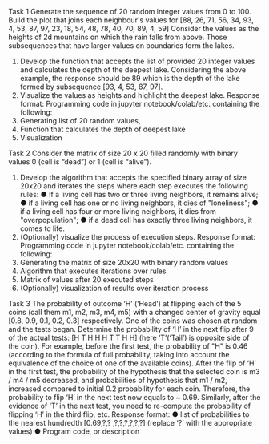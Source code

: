 Task 1
Generate the sequence of 20 random integer values from 0 to 100.
Build the plot that joins each neighbour's values for
[88, 26, 71, 56, 34, 93, 4, 53, 87, 97, 23, 18, 54, 48, 78, 40, 70, 89, 4, 59]
Consider the values as the heights of 2d mountains on which the rain falls
from above. Those subsequences that have larger values on boundaries
form the lakes.
1) Develop the function that accepts the list of provided 20 integer
values and calculates the depth of the deepest lake. Considering the
above example, the response should be 89 which is the depth of the
lake formed by subsequence [93, 4, 53, 87, 97].
2) Visualize the values as heights and highlight the deepest lake.
Response format:
Programming code in jupyter notebook/colab/etc. containing the following:
1) Generating list of 20 random values,
2) Function that calculates the depth of deepest lake
3) Visualization
   
Task 2
Consider the matrix of size 20 x 20 filled randomly with binary values 0
(cell is “dead”) or 1 (cell is “alive”).
1) Develop the algorithm that accepts the specified binary array of size
20x20 and iterates the steps where each step executes the following
rules:
● If a living cell has two or three living neighbors, it remains alive;
● if a living cell has one or no living neighbors, it dies of
"loneliness";
● if a living cell has four or more living neighbors, it dies from
"overpopulation";
● if a dead cell has exactly three living neighbors, it comes to life.
2) (Optionally) visualize the process of execution steps.
Response format:
Programming code in jupyter notebook/colab/etc. containing the following:
1) Generating the matrix of size 20x20 with binary random values
2) Algorithm that executes iterations over rules
3) Matrix of values after 20 executed steps
4) (Optionally) visualization of results over iteration process

Task 3
The probability of outcome ‘H’ (‘Head’) at flipping each of the 5 coins (call
them m1, m2, m3, m4, m5) with a changed center of gravity equal [0.8, 0.9,
0.1, 0.2, 0.3] respectively. One of the coins was chosen at random and the
tests began. Determine the probability of ‘H’ in the next flip after 9 of the
actual tests: [H T H H H T T H H] (here ‘T’(‘Tail’) is opposite side of the
coin).
For example, before the first test, the probability of "H" is 0.46 (according to
the formula of full probability, taking into account the equivalence of the
choice of one of the available coins). After the flip of ‘H’ in the first test, the
probability of the hypothesis that the selected coin is m3 / m4 / m5
decreased, and probabilities of hypothesis that m1 / m2, increased
compared to initial 0.2 probability for each coin.
Therefore, the probability to flip ‘H’ in the next test now equals to ~ 0.69.
Similarly, after the evidence of ‘T’ in the next test, you need to re-compute
the probability of flipping ‘H’ in the third flip, etc.
Response format:
● list of probabilities to the nearest hundredth [0.69,?,? ,?,?,?,?,?,?]
(replace ‘?’ with the appropriate values)
● Program code, or description

